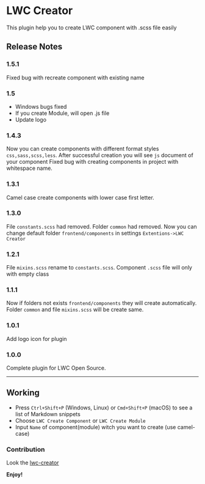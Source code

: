 # LWC Creator

This plugin help you to create LWC component with .scss file easily

## Release Notes

### 1.5.1
Fixed bug with recreate component with existing name

### 1.5

- Windows bugs fixed
- If you create Module, will open .js file
- Update logo

### 1.4.3

Now you can create components with different format styles `css,sass,scss,less`.
After successful creation you will see `js` document of your component
Fixed bug with creating components in project with whitespace name.

### 1.3.1

Camel case create components with lower case first letter.

### 1.3.0

File `constants.scss` had removed.
Folder `common` had removed.
Now you can change default folder `frontend/components` in settings `Extentions->LWC Creator`

### 1.2.1

File `mixins.scss` rename to `constants.scss`.
Component `.scss` file will only with empty class

### 1.1.1

Now if folders not exists `frontend/components` they will create automatically. Folder `common` and file `mixins.scss` will be create same.

### 1.0.1

Add logo icon for plugin

### 1.0.0

Complete plugin for LWC Open Source.

-----------------------------------------------------------------------------------------------------------

## Working

* Press `Ctrl+Shift+P` (Windows, Linux) or `Cmd+Shift+P` (macOS) to see a list of Markdown snippets
* Choose `LWC Create Component` or `LWC Create Module`
* Input `Name` of component(module) witch you want to create (use camel-case)


### Contribution

Look the [lwc-creator](https://github.com/zankoav/LWC-Creator) 

**Enjoy!**

